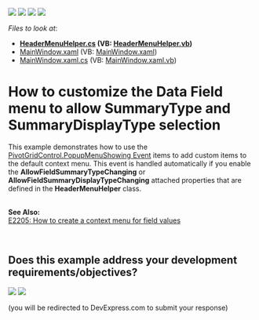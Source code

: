 <!-- default badges list -->
![](https://img.shields.io/endpoint?url=https://codecentral.devexpress.com/api/v1/VersionRange/128578583/12.1.10%2B)
[![](https://img.shields.io/badge/Open_in_DevExpress_Support_Center-FF7200?style=flat-square&logo=DevExpress&logoColor=white)](https://supportcenter.devexpress.com/ticket/details/E20028)
[![](https://img.shields.io/badge/📖_How_to_use_DevExpress_Examples-e9f6fc?style=flat-square)](https://docs.devexpress.com/GeneralInformation/403183)
[![](https://img.shields.io/badge/💬_Leave_Feedback-feecdd?style=flat-square)](#does-this-example-address-your-development-requirementsobjectives)
<!-- default badges end -->
<!-- default file list -->
*Files to look at*:

* **[HeaderMenuHelper.cs](./CS/WpfApplication53/HeaderMenuHelper.cs) (VB: [HeaderMenuHelper.vb](./VB/WpfApplication53/HeaderMenuHelper.vb))**
* [MainWindow.xaml](./CS/WpfApplication53/MainWindow.xaml) (VB: [MainWindow.xaml](./VB/WpfApplication53/MainWindow.xaml))
* [MainWindow.xaml.cs](./CS/WpfApplication53/MainWindow.xaml.cs) (VB: [MainWindow.xaml.vb](./VB/WpfApplication53/MainWindow.xaml.vb))
<!-- default file list end -->
# How to customize the Data Field menu to allow SummaryType and SummaryDisplayType selection


<p>This example demonstrates how to use the <a href="https://documentation.devexpress.com/#WPF/DevExpressXpfPivotGridPivotGridControl_PopupMenuShowingtopic">PivotGridControl.PopupMenuShowing Event</a> items to add custom items to the default context menu. This event is handled automatically if you enable the <strong>AllowFieldSummaryTypeChanging</strong> or  <strong>AllowFieldSummaryDisplayTypeChanging</strong> attached properties that are defined in the <strong>HeaderMenuHelper</strong> class. </p>
<p><br><strong>See Also:</strong><br><a href="https://www.devexpress.com/Support/Center/p/E2205">E2205: How to create a context menu for field values</a></p>

<br/>


<!-- feedback -->
## Does this example address your development requirements/objectives?

[<img src="https://www.devexpress.com/support/examples/i/yes-button.svg"/>](https://www.devexpress.com/support/examples/survey.xml?utm_source=github&utm_campaign=wpf-pivot-grid-change-summary-display-type&~~~was_helpful=yes) [<img src="https://www.devexpress.com/support/examples/i/no-button.svg"/>](https://www.devexpress.com/support/examples/survey.xml?utm_source=github&utm_campaign=wpf-pivot-grid-change-summary-display-type&~~~was_helpful=no)

(you will be redirected to DevExpress.com to submit your response)
<!-- feedback end -->
